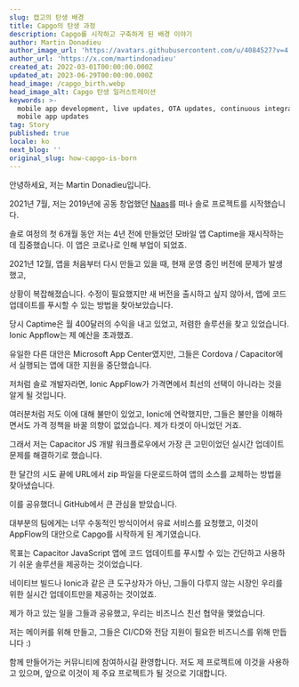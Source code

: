 ```yaml
---
slug: 캡고의 탄생 배경
title: Capgo의 탄생 과정
description: Capgo를 시작하고 구축하게 된 배경 이야기
author: Martin Donadieu
author_image_url: 'https://avatars.githubusercontent.com/u/4084527?v=4'
author_url: 'https://x.com/martindonadieu'
created_at: 2022-03-01T00:00:00.000Z
updated_at: 2023-06-29T00:00:00.000Z
head_image: /capgo_birth.webp
head_image_alt: Capgo 탄생 일러스트레이션
keywords: >-
  mobile app development, live updates, OTA updates, continuous integration,
  mobile app updates
tag: Story
published: true
locale: ko
next_blog: ''
original_slug: how-capgo-is-born
---
```

안녕하세요, 저는 Martin Donadieu입니다.

2021년 7월, 저는 2019년에 공동 창업했던 [Naas](https://naas.ai/)를 떠나 솔로 프로젝트를 시작했습니다.

솔로 여정의 첫 6개월 동안 저는 4년 전에 만들었던 모바일 앱 Captime을 재시작하는 데 집중했습니다. 이 앱은 코로나로 인해 부업이 되었죠.

2021년 12월, 앱을 처음부터 다시 만들고 있을 때, 현재 운영 중인 버전에 문제가 발생했고,

상황이 복잡해졌습니다. 수정이 필요했지만 새 버전을 출시하고 싶지 않아서, 앱에 코드 업데이트를 푸시할 수 있는 방법을 찾아보았습니다.

당시 Captime은 월 400달러의 수익을 내고 있었고, 저렴한 솔루션을 찾고 있었습니다. Ionic Appflow는 제 예산을 초과했죠.

유일한 다른 대안은 Microsoft App Center였지만, 그들은 Cordova / Capacitor에서 실행되는 앱에 대한 지원을 중단했습니다.

저처럼 솔로 개발자라면, Ionic AppFlow가 가격면에서 최선의 선택이 아니라는 것을 알게 될 것입니다.

여러분처럼 저도 이에 대해 불만이 있었고, Ionic에 연락했지만, 그들은 불만을 이해하면서도 가격 정책을 바꿀 의향이 없었습니다. 제가 타겟이 아니었던 거죠.

그래서 저는 Capacitor JS 개발 워크플로우에서 가장 큰 고민이었던 실시간 업데이트 문제를 해결하기로 했습니다.

한 달간의 시도 끝에 URL에서 zip 파일을 다운로드하여 앱의 소스를 교체하는 방법을 찾아냈습니다.

이를 공유했더니 GitHub에서 큰 관심을 받았습니다.

대부분의 팀에게는 너무 수동적인 방식이어서 유료 서비스를 요청했고, 이것이 AppFlow의 대안으로 Capgo를 시작하게 된 계기였습니다.

목표는 Capacitor JavaScript 앱에 코드 업데이트를 푸시할 수 있는 간단하고 사용하기 쉬운 솔루션을 제공하는 것이었습니다.

네이티브 빌드나 Ionic과 같은 큰 도구상자가 아닌, 그들이 다루지 않는 시장인 우리를 위한 실시간 업데이트만을 제공하는 것이었죠.

제가 하고 있는 일을 그들과 공유했고, 우리는 비즈니스 친선 협약을 맺었습니다.

저는 메이커를 위해 만들고, 그들은 CI/CD와 전담 지원이 필요한 비즈니스를 위해 만듭니다 :)

함께 만들어가는 커뮤니티에 참여하시길 환영합니다. 저도 제 프로젝트에 이것을 사용하고 있으며, 앞으로 이것이 제 주요 프로젝트가 될 것으로 기대합니다.
